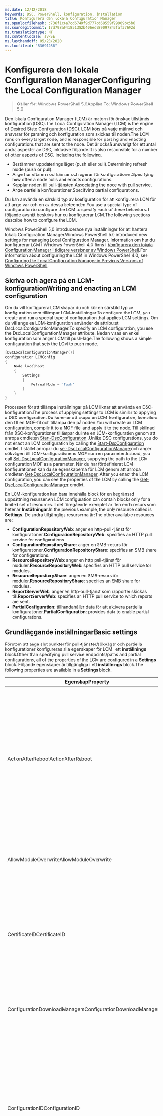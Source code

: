 ```yaml
---
ms.date: 12/12/2018
keywords: DSC, PowerShell, konfiguration, installation
title: Konfigurera den lokala Configuration Manager
ms.openlocfilehash: c736f1c6a7cd6740f9d777dd68559f29909bc5b6
ms.sourcegitcommit: 17d798a041851382b406ed789097843faf37692d
ms.translationtype: MT
ms.contentlocale: sv-SE
ms.lasthandoff: 05/20/2020
ms.locfileid: "83691986"
---
```

# <a name="configuring-the-local-configuration-manager"></a><span data-ttu-id="7654b-103">Konfigurera den lokala Configuration Manager</span><span class="sxs-lookup"><span data-stu-id="7654b-103">Configuring the Local Configuration Manager</span></span>

> <span data-ttu-id="7654b-104">Gäller för: Windows PowerShell 5,0</span><span class="sxs-lookup"><span data-stu-id="7654b-104">Applies To: Windows PowerShell 5.0</span></span>

<span data-ttu-id="7654b-105">Den lokala Configuration Manager (LCM) är motorn för önskad tillstånds konfiguration (DSC).</span><span class="sxs-lookup"><span data-stu-id="7654b-105">The Local Configuration Manager (LCM) is the engine of Desired State Configuration (DSC).</span></span>
<span data-ttu-id="7654b-106">LCM körs på varje målnod och ansvarar för parsning och konfiguration som skickas till noden.</span><span class="sxs-lookup"><span data-stu-id="7654b-106">The LCM runs on every target node, and is responsible for parsing and enacting configurations that are sent to the node.</span></span>
<span data-ttu-id="7654b-107">Det är också ansvarigt för ett antal andra aspekter av DSC, inklusive följande.</span><span class="sxs-lookup"><span data-stu-id="7654b-107">It is also responsible for a number of other aspects of DSC, including the following.</span></span>

- <span data-ttu-id="7654b-108">Bestämmer uppdaterings läget (push eller pull).</span><span class="sxs-lookup"><span data-stu-id="7654b-108">Determining refresh mode (push or pull).</span></span>
- <span data-ttu-id="7654b-109">Ange hur ofta en nod hämtar och agerar för konfigurationer.</span><span class="sxs-lookup"><span data-stu-id="7654b-109">Specifying how often a node pulls and enacts configurations.</span></span>
- <span data-ttu-id="7654b-110">Kopplar noden till pull-tjänsten.</span><span class="sxs-lookup"><span data-stu-id="7654b-110">Associating the node with pull service.</span></span>
- <span data-ttu-id="7654b-111">Ange partiella konfigurationer.</span><span class="sxs-lookup"><span data-stu-id="7654b-111">Specifying partial configurations.</span></span>

<span data-ttu-id="7654b-112">Du kan använda en särskild typ av konfiguration för att konfigurera LCM för att ange var och en av dessa beteenden.</span><span class="sxs-lookup"><span data-stu-id="7654b-112">You use a special type of configuration to configure the LCM to specify each of these behaviors.</span></span>
<span data-ttu-id="7654b-113">I följande avsnitt beskrivs hur du konfigurerar LCM.</span><span class="sxs-lookup"><span data-stu-id="7654b-113">The following sections describe how to configure the LCM.</span></span>

<span data-ttu-id="7654b-114">Windows PowerShell 5,0 introducerade nya inställningar för att hantera lokala Configuration Manager.</span><span class="sxs-lookup"><span data-stu-id="7654b-114">Windows PowerShell 5.0 introduced new settings for managing Local Configuration Manager.</span></span>
<span data-ttu-id="7654b-115">Information om hur du konfigurerar LCM i Windows PowerShell 4,0 finns i [Konfigurera den lokala Configuration Manager i tidigare versioner av Windows PowerShell](metaconfig4.md).</span><span class="sxs-lookup"><span data-stu-id="7654b-115">For information about configuring the LCM in Windows PowerShell 4.0, see [Configuring the Local Configuration Manager in Previous Versions of Windows PowerShell](metaconfig4.md).</span></span>

## <a name="writing-and-enacting-an-lcm-configuration"></a><span data-ttu-id="7654b-116">Skriva och agera på en LCM-konfiguration</span><span class="sxs-lookup"><span data-stu-id="7654b-116">Writing and enacting an LCM configuration</span></span>

<span data-ttu-id="7654b-117">Om du vill konfigurera LCM skapar du och kör en särskild typ av konfiguration som tillämpar LCM-inställningar.</span><span class="sxs-lookup"><span data-stu-id="7654b-117">To configure the LCM, you create and run a special type of configuration that applies LCM settings.</span></span>
<span data-ttu-id="7654b-118">Om du vill ange en LCM-konfiguration använder du attributet DscLocalConfigurationManager.</span><span class="sxs-lookup"><span data-stu-id="7654b-118">To specify an LCM configuration, you use the DscLocalConfigurationManager attribute.</span></span>
<span data-ttu-id="7654b-119">Nedan visas en enkel konfiguration som anger LCM till push-läge.</span><span class="sxs-lookup"><span data-stu-id="7654b-119">The following shows a simple configuration that sets the LCM to push mode.</span></span>

```powershell
[DSCLocalConfigurationManager()]
configuration LCMConfig
{
    Node localhost
    {
        Settings
        {
            RefreshMode = 'Push'
        }
    }
}
```

<span data-ttu-id="7654b-120">Processen för att tillämpa inställningar på LCM liknar att använda en DSC-konfiguration.</span><span class="sxs-lookup"><span data-stu-id="7654b-120">The process of applying settings to LCM is similar to applying a DSC configuration.</span></span>
<span data-ttu-id="7654b-121">Du kommer att skapa en LCM-konfiguration, kompilera den till en MOF-fil och tillämpa den på noden.</span><span class="sxs-lookup"><span data-stu-id="7654b-121">You will create an LCM configuration, compile it to a MOF file, and apply it to the node.</span></span>
<span data-ttu-id="7654b-122">Till skillnad från DSC-konfigurationer tillämpar du inte en LCM-konfiguration genom att anropa cmdleten [Start-DscConfiguration](/powershell/module/psdesiredstateconfiguration/start-dscconfiguration) .</span><span class="sxs-lookup"><span data-stu-id="7654b-122">Unlike DSC configurations, you do not enact an LCM configuration by calling the [Start-DscConfiguration](/powershell/module/psdesiredstateconfiguration/start-dscconfiguration) cmdlet.</span></span>
<span data-ttu-id="7654b-123">I stället anropar du [set-DscLocalConfigurationManager](/powershell/module/PSDesiredStateConfiguration/Set-DscLocalConfigurationManager)och anger sökvägen till LCM-konfigurationens MOF som en parameter.</span><span class="sxs-lookup"><span data-stu-id="7654b-123">Instead, you call [Set-DscLocalConfigurationManager](/powershell/module/PSDesiredStateConfiguration/Set-DscLocalConfigurationManager), supplying the path to the LCM configuration MOF as a parameter.</span></span>
<span data-ttu-id="7654b-124">När du har fördefinierat LCM-konfigurationen kan du se egenskaperna för LCM genom att anropa cmdleten [Get-DscLocalConfigurationManager](/powershell/module/PSDesiredStateConfiguration/Get-DscLocalConfigurationManager) .</span><span class="sxs-lookup"><span data-stu-id="7654b-124">After you enact the LCM configuration, you can see the properties of the LCM by calling the [Get-DscLocalConfigurationManager](/powershell/module/PSDesiredStateConfiguration/Get-DscLocalConfigurationManager) cmdlet.</span></span>

<span data-ttu-id="7654b-125">En LCM-konfiguration kan bara innehålla block för en begränsad uppsättning resurser.</span><span class="sxs-lookup"><span data-stu-id="7654b-125">An LCM configuration can contain blocks only for a limited set of resources.</span></span>
<span data-ttu-id="7654b-126">I det föregående exemplet är den enda resurs som heter är **Inställningar**.</span><span class="sxs-lookup"><span data-stu-id="7654b-126">In the previous example, the only resource called is **Settings**.</span></span>
<span data-ttu-id="7654b-127">De andra tillgängliga resurserna är:</span><span class="sxs-lookup"><span data-stu-id="7654b-127">The other available resources are:</span></span>

* <span data-ttu-id="7654b-128">**ConfigurationRepositoryWeb**: anger en http-pull-tjänst för konfigurationer.</span><span class="sxs-lookup"><span data-stu-id="7654b-128">**ConfigurationRepositoryWeb**: specifies an HTTP pull service for configurations.</span></span>
* <span data-ttu-id="7654b-129">**ConfigurationRepositoryShare**: anger en SMB-resurs för konfigurationer.</span><span class="sxs-lookup"><span data-stu-id="7654b-129">**ConfigurationRepositoryShare**: specifies an SMB share for configurations.</span></span>
* <span data-ttu-id="7654b-130">**ResourceRepositoryWeb**: anger en http pull-tjänst för moduler.</span><span class="sxs-lookup"><span data-stu-id="7654b-130">**ResourceRepositoryWeb**: specifies an HTTP pull service for modules.</span></span>
* <span data-ttu-id="7654b-131">**ResourceRepositoryShare**: anger en SMB-resurs för moduler.</span><span class="sxs-lookup"><span data-stu-id="7654b-131">**ResourceRepositoryShare**: specifies an SMB share for modules.</span></span>
* <span data-ttu-id="7654b-132">**ReportServerWeb**: anger en http-pull-tjänst som rapporter skickas till.</span><span class="sxs-lookup"><span data-stu-id="7654b-132">**ReportServerWeb**: specifies an HTTP pull service to which reports are sent.</span></span>
* <span data-ttu-id="7654b-133">**PartialConfiguration**: tillhandahåller data för att aktivera partiella konfigurationer.</span><span class="sxs-lookup"><span data-stu-id="7654b-133">**PartialConfiguration**: provides data to enable partial configurations.</span></span>

## <a name="basic-settings"></a><span data-ttu-id="7654b-134">Grundläggande inställningar</span><span class="sxs-lookup"><span data-stu-id="7654b-134">Basic settings</span></span>

<span data-ttu-id="7654b-135">Förutom att ange slut punkter för pull-tjänster/sökvägar och partiella konfigurationer konfigureras alla egenskaper för LCM i ett **inställnings** block.</span><span class="sxs-lookup"><span data-stu-id="7654b-135">Other than specifying pull service endpoints/paths and partial configurations, all of the properties of the LCM are configured in a **Settings** block.</span></span>
<span data-ttu-id="7654b-136">Följande egenskaper är tillgängliga i ett **inställnings** block.</span><span class="sxs-lookup"><span data-stu-id="7654b-136">The following properties are available in a **Settings** block.</span></span>

|  <span data-ttu-id="7654b-137">Egenskap</span><span class="sxs-lookup"><span data-stu-id="7654b-137">Property</span></span>  |  <span data-ttu-id="7654b-138">Typ</span><span class="sxs-lookup"><span data-stu-id="7654b-138">Type</span></span>  |  <span data-ttu-id="7654b-139">Beskrivning</span><span class="sxs-lookup"><span data-stu-id="7654b-139">Description</span></span>   |
|----------- |------- |--------------- |
| <span data-ttu-id="7654b-140">ActionAfterReboot</span><span class="sxs-lookup"><span data-stu-id="7654b-140">ActionAfterReboot</span></span>| <span data-ttu-id="7654b-141">sträng</span><span class="sxs-lookup"><span data-stu-id="7654b-141">string</span></span>| <span data-ttu-id="7654b-142">Anger vad som händer efter en omstart under tillämpning av en konfiguration.</span><span class="sxs-lookup"><span data-stu-id="7654b-142">Specifies what happens after a reboot during the application of a configuration.</span></span> <span data-ttu-id="7654b-143">De möjliga värdena är __"ContinueConfiguration"__ och __"StopConfiguration"__.</span><span class="sxs-lookup"><span data-stu-id="7654b-143">The possible values are __"ContinueConfiguration"__ and __"StopConfiguration"__.</span></span> <ul><li> <span data-ttu-id="7654b-144">__ContinueConfiguration__: Fortsätt att använda den aktuella konfigurationen efter omstart av datorn.</span><span class="sxs-lookup"><span data-stu-id="7654b-144">__ContinueConfiguration__: Continue applying the current configuration after machine reboot.</span></span> <span data-ttu-id="7654b-145">Detta är standardvärdet</span><span class="sxs-lookup"><span data-stu-id="7654b-145">This is the default value</span></span></li><li><span data-ttu-id="7654b-146">__StopConfiguration__: stoppa den aktuella konfigurationen efter omstart av datorn.</span><span class="sxs-lookup"><span data-stu-id="7654b-146">__StopConfiguration__: Stop the current configuration after machine reboot.</span></span></li></ul>|
| <span data-ttu-id="7654b-147">AllowModuleOverwrite</span><span class="sxs-lookup"><span data-stu-id="7654b-147">AllowModuleOverwrite</span></span>| <span data-ttu-id="7654b-148">boolesk</span><span class="sxs-lookup"><span data-stu-id="7654b-148">bool</span></span>| <span data-ttu-id="7654b-149">__$True__ om nya konfigurationer som hämtats från pull-tjänsten tillåts skriva över de gamla på målnoden.</span><span class="sxs-lookup"><span data-stu-id="7654b-149">__$TRUE__ if new configurations downloaded from the pull service are allowed to overwrite the old ones on the target node.</span></span> <span data-ttu-id="7654b-150">Annars $FALSE.</span><span class="sxs-lookup"><span data-stu-id="7654b-150">Otherwise, $FALSE.</span></span>|
| <span data-ttu-id="7654b-151">CertificateID</span><span class="sxs-lookup"><span data-stu-id="7654b-151">CertificateID</span></span>| <span data-ttu-id="7654b-152">sträng</span><span class="sxs-lookup"><span data-stu-id="7654b-152">string</span></span>| <span data-ttu-id="7654b-153">Tumavtryck för ett certifikat som används för att skydda autentiseringsuppgifter som skickas i en konfiguration.</span><span class="sxs-lookup"><span data-stu-id="7654b-153">The thumbprint of a certificate used to secure credentials passed in a configuration.</span></span> <span data-ttu-id="7654b-154">Mer information finns i [vill du skydda autentiseringsuppgifter i Windows PowerShell Desired State Configuration?](https://devblogs.microsoft.com/powershell/want-to-secure-credentials-in-windows-powershell-desired-state-configuration/).</span><span class="sxs-lookup"><span data-stu-id="7654b-154">For more information see [Want to secure credentials in Windows PowerShell Desired State Configuration?](https://devblogs.microsoft.com/powershell/want-to-secure-credentials-in-windows-powershell-desired-state-configuration/).</span></span> <br> <span data-ttu-id="7654b-155">__Obs!__ detta hanteras automatiskt om du använder Azure Automation DSC-pull.</span><span class="sxs-lookup"><span data-stu-id="7654b-155">__Note:__ this is managed automatically if using Azure Automation DSC pull service.</span></span>|
| <span data-ttu-id="7654b-156">ConfigurationDownloadManagers</span><span class="sxs-lookup"><span data-stu-id="7654b-156">ConfigurationDownloadManagers</span></span>| <span data-ttu-id="7654b-157">CimInstance []</span><span class="sxs-lookup"><span data-stu-id="7654b-157">CimInstance[]</span></span>| <span data-ttu-id="7654b-158">Föråldrade.</span><span class="sxs-lookup"><span data-stu-id="7654b-158">Obsolete.</span></span> <span data-ttu-id="7654b-159">Använd __ConfigurationRepositoryWeb__ -och __ConfigurationRepositoryShare__ -block för att definiera slut punkter för konfigurations-pull-tjänster.</span><span class="sxs-lookup"><span data-stu-id="7654b-159">Use __ConfigurationRepositoryWeb__ and __ConfigurationRepositoryShare__ blocks to define configuration pull service endpoints.</span></span>|
| <span data-ttu-id="7654b-160">ConfigurationID</span><span class="sxs-lookup"><span data-stu-id="7654b-160">ConfigurationID</span></span>| <span data-ttu-id="7654b-161">sträng</span><span class="sxs-lookup"><span data-stu-id="7654b-161">string</span></span>| <span data-ttu-id="7654b-162">För bakåtkompatibilitet med äldre hämtnings tjänst versioner.</span><span class="sxs-lookup"><span data-stu-id="7654b-162">For backwards compatibility with older pull service versions.</span></span> <span data-ttu-id="7654b-163">Ett GUID som identifierar konfigurations filen som ska hämtas från en pull-tjänst.</span><span class="sxs-lookup"><span data-stu-id="7654b-163">A GUID that identifies the configuration file to get from a pull service.</span></span> <span data-ttu-id="7654b-164">Noden hämtar konfigurationer i pull-tjänsten om namnet på konfigurations-MOF: en heter ConfigurationID. mof.</span><span class="sxs-lookup"><span data-stu-id="7654b-164">The node will pull configurations on the pull service if the name of the configuration MOF is named ConfigurationID.mof.</span></span><br> <span data-ttu-id="7654b-165">__Obs:__ Om du ställer in den här egenskapen fungerar inte att registrera noden med en pull-tjänst genom att använda __RegistrationKey__ .</span><span class="sxs-lookup"><span data-stu-id="7654b-165">__Note:__ If you set this property, registering the node with a pull service by using __RegistrationKey__ does not work.</span></span> <span data-ttu-id="7654b-166">Mer information finns i [Konfigurera en pull-klient med konfigurations namn](../pull-server/pullClientConfigNames.md).</span><span class="sxs-lookup"><span data-stu-id="7654b-166">For more information, see [Setting up a pull client with configuration names](../pull-server/pullClientConfigNames.md).</span></span>|
| <span data-ttu-id="7654b-167">ConfigurationMode</span><span class="sxs-lookup"><span data-stu-id="7654b-167">ConfigurationMode</span></span>| <span data-ttu-id="7654b-168">sträng</span><span class="sxs-lookup"><span data-stu-id="7654b-168">string</span></span> | <span data-ttu-id="7654b-169">Anger hur LCM faktiskt tillämpar konfigurationen på målnoden.</span><span class="sxs-lookup"><span data-stu-id="7654b-169">Specifies how the LCM actually applies the configuration to the target nodes.</span></span> <span data-ttu-id="7654b-170">Möjliga värden är __"ApplyOnly"__,__"ApplyAndMonitor"__ och __"ApplyAndAutoCorrect"__.</span><span class="sxs-lookup"><span data-stu-id="7654b-170">Possible values are __"ApplyOnly"__,__"ApplyAndMonitor"__, and __"ApplyAndAutoCorrect"__.</span></span> <ul><li><span data-ttu-id="7654b-171">__ApplyOnly__: DSC tillämpar konfigurationen och gör ingenting ytterligare om inte en ny konfiguration skickas till målnoden eller när en ny konfiguration hämtas från en tjänst.</span><span class="sxs-lookup"><span data-stu-id="7654b-171">__ApplyOnly__: DSC applies the configuration and does nothing further unless a new configuration is pushed to the target node or when a new configuration is pulled from a service.</span></span> <span data-ttu-id="7654b-172">Efter första tillämpning av en ny konfiguration söker DSC inte efter avvikelse från ett tidigare konfigurerat tillstånd.</span><span class="sxs-lookup"><span data-stu-id="7654b-172">After initial application of a new configuration, DSC does not check for drift from a previously configured state.</span></span> <span data-ttu-id="7654b-173">Observera att DSC försöker tillämpa konfigurationen tills den har slutförts innan __ApplyOnly__ börjar gälla.</span><span class="sxs-lookup"><span data-stu-id="7654b-173">Note that DSC will attempt to apply the configuration until it is successful before __ApplyOnly__ takes effect.</span></span> </li><li> <span data-ttu-id="7654b-174">__ApplyAndMonitor__: Detta är standardvärdet.</span><span class="sxs-lookup"><span data-stu-id="7654b-174">__ApplyAndMonitor__: This is the default value.</span></span> <span data-ttu-id="7654b-175">LCM använder alla nya konfigurationer.</span><span class="sxs-lookup"><span data-stu-id="7654b-175">The LCM applies any new configurations.</span></span> <span data-ttu-id="7654b-176">Efter den första körningen av en ny konfiguration, om mål-noden går från det önskade läget, rapporterar DSC den avvikelsen i loggarna.</span><span class="sxs-lookup"><span data-stu-id="7654b-176">After initial application of a new configuration, if the target node drifts from the desired state, DSC reports the discrepancy in logs.</span></span> <span data-ttu-id="7654b-177">Observera att DSC försöker tillämpa konfigurationen tills den har slutförts innan __ApplyAndMonitor__ börjar gälla.</span><span class="sxs-lookup"><span data-stu-id="7654b-177">Note that DSC will attempt to apply the configuration until it is successful before __ApplyAndMonitor__ takes effect.</span></span></li><li><span data-ttu-id="7654b-178">__ApplyAndAutoCorrect__: DSC använder alla nya konfigurationer.</span><span class="sxs-lookup"><span data-stu-id="7654b-178">__ApplyAndAutoCorrect__: DSC applies any new configurations.</span></span> <span data-ttu-id="7654b-179">Efter den första tillämpningen av en ny konfiguration, om mål noden går från det önskade läget, rapporterar DSC den avvikelsen i loggarna och tillämpar sedan den aktuella konfigurationen igen.</span><span class="sxs-lookup"><span data-stu-id="7654b-179">After initial application of a new configuration, if the target node drifts from the desired state, DSC reports the discrepancy in logs, and then re-applies the current configuration.</span></span></li></ul>|
| <span data-ttu-id="7654b-180">ConfigurationModeFrequencyMins</span><span class="sxs-lookup"><span data-stu-id="7654b-180">ConfigurationModeFrequencyMins</span></span>| <span data-ttu-id="7654b-181">UInt32</span><span class="sxs-lookup"><span data-stu-id="7654b-181">UInt32</span></span>| <span data-ttu-id="7654b-182">Hur ofta, i minuter, är den aktuella konfigurationen markerad och tillämpas.</span><span class="sxs-lookup"><span data-stu-id="7654b-182">How often, in minutes, the current configuration is checked and applied.</span></span> <span data-ttu-id="7654b-183">Den här egenskapen ignoreras om egenskapen ConfigurationMode är inställd på ApplyOnly.</span><span class="sxs-lookup"><span data-stu-id="7654b-183">This property is ignored if the ConfigurationMode property is set to ApplyOnly.</span></span> <span data-ttu-id="7654b-184">Standardvärdet är 15.</span><span class="sxs-lookup"><span data-stu-id="7654b-184">The default value is 15.</span></span>|
| <span data-ttu-id="7654b-185">DebugMode</span><span class="sxs-lookup"><span data-stu-id="7654b-185">DebugMode</span></span>| <span data-ttu-id="7654b-186">sträng</span><span class="sxs-lookup"><span data-stu-id="7654b-186">string</span></span>| <span data-ttu-id="7654b-187">Möjliga värden är __none__, __ForceModuleImport__och __all__.</span><span class="sxs-lookup"><span data-stu-id="7654b-187">Possible values are __None__, __ForceModuleImport__, and __All__.</span></span> <ul><li><span data-ttu-id="7654b-188">Ange till __ingen__ om du vill använda cachelagrade resurser.</span><span class="sxs-lookup"><span data-stu-id="7654b-188">Set to __None__ to use cached resources.</span></span> <span data-ttu-id="7654b-189">Detta är standardinställningen och ska användas i produktions scenarier.</span><span class="sxs-lookup"><span data-stu-id="7654b-189">This is the default and should be used in production scenarios.</span></span></li><li><span data-ttu-id="7654b-190">Inställningen till __ForceModuleImport__, gör att LCM kan läsa in alla DSC-resursprogram på nytt, även om de tidigare har lästs in och cachelagrats.</span><span class="sxs-lookup"><span data-stu-id="7654b-190">Setting to __ForceModuleImport__, causes the LCM to reload any DSC resource modules, even if they have been previously loaded and cached.</span></span> <span data-ttu-id="7654b-191">Detta påverkar prestandan för DSC-åtgärder eftersom varje modul läses in på nytt vid användning.</span><span class="sxs-lookup"><span data-stu-id="7654b-191">This impacts the performance of DSC operations as each module is reloaded on use.</span></span> <span data-ttu-id="7654b-192">Normalt använder du det här värdet vid fel sökning av en resurs</span><span class="sxs-lookup"><span data-stu-id="7654b-192">Typically you would use this value while debugging a resource</span></span></li><li><span data-ttu-id="7654b-193">I den här versionen är __alla__ samma som __ForceModuleImport__</span><span class="sxs-lookup"><span data-stu-id="7654b-193">In this release, __All__ is same as __ForceModuleImport__</span></span></li></ul> |
| <span data-ttu-id="7654b-194">RebootNodeIfNeeded</span><span class="sxs-lookup"><span data-stu-id="7654b-194">RebootNodeIfNeeded</span></span>| <span data-ttu-id="7654b-195">boolesk</span><span class="sxs-lookup"><span data-stu-id="7654b-195">bool</span></span>| <span data-ttu-id="7654b-196">Ange det här för `$true` att tillåta resurser att starta om noden med hjälp av `$global:DSCMachineStatus` flaggan.</span><span class="sxs-lookup"><span data-stu-id="7654b-196">Set this to `$true` to allow resources to reboot the Node using the `$global:DSCMachineStatus` flag.</span></span> <span data-ttu-id="7654b-197">Annars måste du starta om noden manuellt för alla konfigurationer som kräver det.</span><span class="sxs-lookup"><span data-stu-id="7654b-197">Otherwise, you will have to manually reboot the node for any configuration that requires it.</span></span> <span data-ttu-id="7654b-198">Standardvärdet är `$false`.</span><span class="sxs-lookup"><span data-stu-id="7654b-198">The default value is `$false`.</span></span> <span data-ttu-id="7654b-199">Om du vill använda den här inställningen när ett villkor för omstart utförs av något annat än DSC (till exempel Windows Installer) kombinerar du den här inställningen med __PendingReboot__ -resursen i [ComputerManagementDsc](https://github.com/PowerShell/ComputerManagementDsc) -modulen.</span><span class="sxs-lookup"><span data-stu-id="7654b-199">To use this setting when a reboot condition is enacted by something other than DSC (such as Windows Installer), combine this setting with the __PendingReboot__ resource in the [ComputerManagementDsc](https://github.com/PowerShell/ComputerManagementDsc) module.</span></span>|
| <span data-ttu-id="7654b-200">RefreshMode</span><span class="sxs-lookup"><span data-stu-id="7654b-200">RefreshMode</span></span>| <span data-ttu-id="7654b-201">sträng</span><span class="sxs-lookup"><span data-stu-id="7654b-201">string</span></span>| <span data-ttu-id="7654b-202">Anger hur LCM hämtar konfigurationer.</span><span class="sxs-lookup"><span data-stu-id="7654b-202">Specifies how the LCM gets configurations.</span></span> <span data-ttu-id="7654b-203">De möjliga värdena är __"Disabled"__, __"push"__ och __"pull"__.</span><span class="sxs-lookup"><span data-stu-id="7654b-203">The possible values are __"Disabled"__, __"Push"__, and __"Pull"__.</span></span> <ul><li><span data-ttu-id="7654b-204">__Inaktive__rad: DSC-konfigurationer har inaktiverats för den här noden.</span><span class="sxs-lookup"><span data-stu-id="7654b-204">__Disabled__: DSC configurations are disabled for this node.</span></span></li><li> <span data-ttu-id="7654b-205">__Push__: konfigurationer initieras genom att anropa cmdleten [Start-DscConfiguration](/powershell/module/psdesiredstateconfiguration/start-dscconfiguration) .</span><span class="sxs-lookup"><span data-stu-id="7654b-205">__Push__: Configurations are initiated by calling the [Start-DscConfiguration](/powershell/module/psdesiredstateconfiguration/start-dscconfiguration) cmdlet.</span></span> <span data-ttu-id="7654b-206">Konfigurationen tillämpas omedelbart på noden.</span><span class="sxs-lookup"><span data-stu-id="7654b-206">The configuration is applied immediately to the node.</span></span> <span data-ttu-id="7654b-207">Detta är standardvärdet.</span><span class="sxs-lookup"><span data-stu-id="7654b-207">This is the default value.</span></span></li><li><span data-ttu-id="7654b-208">__Hämta:__ Noden är konfigurerad för att regelbundet söka efter konfigurationer från en pull-tjänst eller SMB-sökväg.</span><span class="sxs-lookup"><span data-stu-id="7654b-208">__Pull:__ The node is configured to regularly check for configurations from a pull service or SMB path.</span></span> <span data-ttu-id="7654b-209">Om den här egenskapen är inställd på __Hämta__måste du ange en http-sökväg (tjänst) eller en SMB-sökväg (resurs) i ett __ConfigurationRepositoryWeb__ -eller __ConfigurationRepositoryShare__ -block.</span><span class="sxs-lookup"><span data-stu-id="7654b-209">If this property is set to __Pull__, you must specify an HTTP (service) or SMB (share) path in a __ConfigurationRepositoryWeb__ or __ConfigurationRepositoryShare__ block.</span></span></li></ul>|
| <span data-ttu-id="7654b-210">RefreshFrequencyMins</span><span class="sxs-lookup"><span data-stu-id="7654b-210">RefreshFrequencyMins</span></span>| <span data-ttu-id="7654b-211">Uint32</span><span class="sxs-lookup"><span data-stu-id="7654b-211">Uint32</span></span>| <span data-ttu-id="7654b-212">Det tidsintervall, i minuter, då LCM kontrollerar en pull-tjänst för att hämta uppdaterade konfigurationer.</span><span class="sxs-lookup"><span data-stu-id="7654b-212">The time interval, in minutes, at which the LCM checks a pull service to get updated configurations.</span></span> <span data-ttu-id="7654b-213">Värdet ignoreras om LCM inte har kon figurer ATS i pull-läge.</span><span class="sxs-lookup"><span data-stu-id="7654b-213">This value is ignored if the LCM is not configured in pull mode.</span></span> <span data-ttu-id="7654b-214">Standardvärdet är 30.</span><span class="sxs-lookup"><span data-stu-id="7654b-214">The default value is 30.</span></span>|
| <span data-ttu-id="7654b-215">ReportManagers</span><span class="sxs-lookup"><span data-stu-id="7654b-215">ReportManagers</span></span>| <span data-ttu-id="7654b-216">CimInstance []</span><span class="sxs-lookup"><span data-stu-id="7654b-216">CimInstance[]</span></span>| <span data-ttu-id="7654b-217">Föråldrade.</span><span class="sxs-lookup"><span data-stu-id="7654b-217">Obsolete.</span></span> <span data-ttu-id="7654b-218">Använd __ReportServerWeb__ -block för att definiera en slut punkt för att skicka rapporterings data till en pull-tjänst.</span><span class="sxs-lookup"><span data-stu-id="7654b-218">Use __ReportServerWeb__ blocks to define an endpoint to send reporting data to a pull service.</span></span>|
| <span data-ttu-id="7654b-219">ResourceModuleManagers</span><span class="sxs-lookup"><span data-stu-id="7654b-219">ResourceModuleManagers</span></span>| <span data-ttu-id="7654b-220">CimInstance []</span><span class="sxs-lookup"><span data-stu-id="7654b-220">CimInstance[]</span></span>| <span data-ttu-id="7654b-221">Föråldrade.</span><span class="sxs-lookup"><span data-stu-id="7654b-221">Obsolete.</span></span> <span data-ttu-id="7654b-222">Använd __ResourceRepositoryWeb__ -och __ResourceRepositoryShare__ -block för att definiera http-slutpunkter för pull-tjänster respektive SMB-sökvägar.</span><span class="sxs-lookup"><span data-stu-id="7654b-222">Use __ResourceRepositoryWeb__ and __ResourceRepositoryShare__ blocks to define pull service HTTP endpoints or SMB paths, respectively.</span></span>|
| <span data-ttu-id="7654b-223">PartialConfigurations</span><span class="sxs-lookup"><span data-stu-id="7654b-223">PartialConfigurations</span></span>| <span data-ttu-id="7654b-224">CimInstance</span><span class="sxs-lookup"><span data-stu-id="7654b-224">CimInstance</span></span>| <span data-ttu-id="7654b-225">Inte implementerat.</span><span class="sxs-lookup"><span data-stu-id="7654b-225">Not implemented.</span></span> <span data-ttu-id="7654b-226">Använd inte.</span><span class="sxs-lookup"><span data-stu-id="7654b-226">Do not use.</span></span>|
| <span data-ttu-id="7654b-227">StatusRetentionTimeInDays</span><span class="sxs-lookup"><span data-stu-id="7654b-227">StatusRetentionTimeInDays</span></span> | <span data-ttu-id="7654b-228">UInt32</span><span class="sxs-lookup"><span data-stu-id="7654b-228">UInt32</span></span>| <span data-ttu-id="7654b-229">Antalet dagar som LCM behåller statusen för den aktuella konfigurationen.</span><span class="sxs-lookup"><span data-stu-id="7654b-229">The number of days the LCM keeps the status of the current configuration.</span></span>|

> [!NOTE]
> <span data-ttu-id="7654b-230">LCM startar **ConfigurationModeFrequencyMins** -cykeln baserat på:</span><span class="sxs-lookup"><span data-stu-id="7654b-230">The LCM starts the **ConfigurationModeFrequencyMins** cycle based on:</span></span>
>
> - <span data-ttu-id="7654b-231">En ny Metaconfig tillämpas med hjälp av`Set-DscLocalConfigurationManager`</span><span class="sxs-lookup"><span data-stu-id="7654b-231">A new metaconfig is applied using `Set-DscLocalConfigurationManager`</span></span>
> - <span data-ttu-id="7654b-232">Omstart av datorn</span><span class="sxs-lookup"><span data-stu-id="7654b-232">A machine restart</span></span>
>
> <span data-ttu-id="7654b-233">För alla villkor där timer-processen upplever en krasch, kommer den att identifieras inom 30 sekunder och cykeln startas om.</span><span class="sxs-lookup"><span data-stu-id="7654b-233">For any condition where the timer process experiences a crash, that will be detected within 30 seconds and the cycle will be restarted.</span></span>
> <span data-ttu-id="7654b-234">En samtidig åtgärd kan fördröja cykeln från att startas, om den här åtgärdens varaktighet överskrider den konfigurerade cykel frekvensen, kommer nästa timer inte att starta.</span><span class="sxs-lookup"><span data-stu-id="7654b-234">A concurrent operation could delay the cycle from being started, if the duration of this operation exceeds the configured cycle frequency, the next timer will not start.</span></span>
>
> <span data-ttu-id="7654b-235">Metaconfig konfigureras till exempel med en frekvens på 15 minuter och hämtning sker vid T1.</span><span class="sxs-lookup"><span data-stu-id="7654b-235">Example, the metaconfig is configured at a 15 minute pull frequency and a pull occurs at T1.</span></span>  <span data-ttu-id="7654b-236">Noden slutförs inte i 16 minuter.</span><span class="sxs-lookup"><span data-stu-id="7654b-236">The Node does not finish work for 16 minutes.</span></span>  <span data-ttu-id="7654b-237">Den första 15 minuters cykeln ignoreras och nästa hämtning sker vid T1 + 15 + 15.</span><span class="sxs-lookup"><span data-stu-id="7654b-237">The first 15 minute cycle is ignored, and next pull will happen at T1+15+15.</span></span>

## <a name="pull-service"></a><span data-ttu-id="7654b-238">Pull-tjänst</span><span class="sxs-lookup"><span data-stu-id="7654b-238">Pull service</span></span>

<span data-ttu-id="7654b-239">LCM-konfigurationen stöder definition av följande typer av pull service-slutpunkter:</span><span class="sxs-lookup"><span data-stu-id="7654b-239">LCM configuration supports defining the following types of pull service endpoints:</span></span>

- <span data-ttu-id="7654b-240">**Konfigurations Server**: en lagrings plats för DSC-konfigurationer.</span><span class="sxs-lookup"><span data-stu-id="7654b-240">**Configuration server**: A repository for DSC configurations.</span></span> <span data-ttu-id="7654b-241">Definiera konfigurations servrar med hjälp av **ConfigurationRepositoryWeb** (för webbaserade servrar) och **ConfigurationRepositoryShare** -block (för SMB-baserade servrar).</span><span class="sxs-lookup"><span data-stu-id="7654b-241">Define configuration servers by using **ConfigurationRepositoryWeb** (for web-based servers) and **ConfigurationRepositoryShare** (for SMB-based servers) blocks.</span></span>
- <span data-ttu-id="7654b-242">**Resurs Server**: en lagrings plats för DSC-resurser, paketerade som PowerShell-moduler.</span><span class="sxs-lookup"><span data-stu-id="7654b-242">**Resource server**: A repository for DSC resources, packaged as PowerShell modules.</span></span> <span data-ttu-id="7654b-243">Definiera resurs servrar genom att använda **ResourceRepositoryWeb** (för webbaserade servrar) och **ResourceRepositoryShare** -block (för SMB-baserade servrar).</span><span class="sxs-lookup"><span data-stu-id="7654b-243">Define resource servers by using **ResourceRepositoryWeb** (for web-based servers) and **ResourceRepositoryShare** (for SMB-based servers) blocks.</span></span>
- <span data-ttu-id="7654b-244">**Report Server**: en tjänst som DSC skickar rapport data till.</span><span class="sxs-lookup"><span data-stu-id="7654b-244">**Report server**: A service that DSC sends report data to.</span></span> <span data-ttu-id="7654b-245">Definiera rapport servrar genom att använda **ReportServerWeb** -block.</span><span class="sxs-lookup"><span data-stu-id="7654b-245">Define report servers by using **ReportServerWeb** blocks.</span></span> <span data-ttu-id="7654b-246">En rapport Server måste vara en webb tjänst.</span><span class="sxs-lookup"><span data-stu-id="7654b-246">A report server must be a web service.</span></span>

<span data-ttu-id="7654b-247">Mer information om pull-tjänsten finns i [pull-tjänsten för önskad tillstånds konfiguration](../pull-server/pullServer.md).</span><span class="sxs-lookup"><span data-stu-id="7654b-247">For more details on pull service see, [Desired State Configuration Pull Service](../pull-server/pullServer.md).</span></span>

## <a name="configuration-server-blocks"></a><span data-ttu-id="7654b-248">Konfigurations Server block</span><span class="sxs-lookup"><span data-stu-id="7654b-248">Configuration server blocks</span></span>

<span data-ttu-id="7654b-249">Om du vill definiera en webbaserad konfigurations Server skapar du ett **ConfigurationRepositoryWeb** -block.</span><span class="sxs-lookup"><span data-stu-id="7654b-249">To define a web-based configuration server, you create a **ConfigurationRepositoryWeb** block.</span></span>
<span data-ttu-id="7654b-250">En **ConfigurationRepositoryWeb** definierar följande egenskaper.</span><span class="sxs-lookup"><span data-stu-id="7654b-250">A **ConfigurationRepositoryWeb** defines the following properties.</span></span>

|<span data-ttu-id="7654b-251">Egenskap</span><span class="sxs-lookup"><span data-stu-id="7654b-251">Property</span></span>|<span data-ttu-id="7654b-252">Typ</span><span class="sxs-lookup"><span data-stu-id="7654b-252">Type</span></span>|<span data-ttu-id="7654b-253">Beskrivning</span><span class="sxs-lookup"><span data-stu-id="7654b-253">Description</span></span>|
|---|---|---|
|<span data-ttu-id="7654b-254">AllowUnsecureConnection</span><span class="sxs-lookup"><span data-stu-id="7654b-254">AllowUnsecureConnection</span></span>|<span data-ttu-id="7654b-255">boolesk</span><span class="sxs-lookup"><span data-stu-id="7654b-255">bool</span></span>|<span data-ttu-id="7654b-256">Ange till **$True** om du vill tillåta anslutningar från noden till servern utan autentisering.</span><span class="sxs-lookup"><span data-stu-id="7654b-256">Set to **$TRUE** to allow connections from the node to the server without authentication.</span></span> <span data-ttu-id="7654b-257">Ange till **$false** för att kräva autentisering.</span><span class="sxs-lookup"><span data-stu-id="7654b-257">Set to **$FALSE** to require authentication.</span></span>|
|<span data-ttu-id="7654b-258">CertificateID</span><span class="sxs-lookup"><span data-stu-id="7654b-258">CertificateID</span></span>|<span data-ttu-id="7654b-259">sträng</span><span class="sxs-lookup"><span data-stu-id="7654b-259">string</span></span>|<span data-ttu-id="7654b-260">Tumavtryck för ett certifikat som används för att autentisera till servern.</span><span class="sxs-lookup"><span data-stu-id="7654b-260">The thumbprint of a certificate used to authenticate to the server.</span></span>|
|<span data-ttu-id="7654b-261">ConfigurationNames</span><span class="sxs-lookup"><span data-stu-id="7654b-261">ConfigurationNames</span></span>|<span data-ttu-id="7654b-262">Sträng []</span><span class="sxs-lookup"><span data-stu-id="7654b-262">String[]</span></span>|<span data-ttu-id="7654b-263">En matris med namn på konfigurationer som ska hämtas av målnoden.</span><span class="sxs-lookup"><span data-stu-id="7654b-263">An array of names of configurations to be pulled by the target node.</span></span> <span data-ttu-id="7654b-264">Dessa används endast om noden har registrerats med pull-tjänsten med hjälp av en **RegistrationKey**.</span><span class="sxs-lookup"><span data-stu-id="7654b-264">These are used only if the node is registered with the pull service by using a **RegistrationKey**.</span></span> <span data-ttu-id="7654b-265">Mer information finns i [Konfigurera en pull-klient med konfigurations namn](../pull-server/pullClientConfigNames.md).</span><span class="sxs-lookup"><span data-stu-id="7654b-265">For more information, see [Setting up a pull client with configuration names](../pull-server/pullClientConfigNames.md).</span></span>|
|<span data-ttu-id="7654b-266">RegistrationKey</span><span class="sxs-lookup"><span data-stu-id="7654b-266">RegistrationKey</span></span>|<span data-ttu-id="7654b-267">sträng</span><span class="sxs-lookup"><span data-stu-id="7654b-267">string</span></span>|<span data-ttu-id="7654b-268">Ett GUID som registrerar noden med pull-tjänsten.</span><span class="sxs-lookup"><span data-stu-id="7654b-268">A GUID that registers the node with the pull service.</span></span> <span data-ttu-id="7654b-269">Mer information finns i [Konfigurera en pull-klient med konfigurations namn](../pull-server/pullClientConfigNames.md).</span><span class="sxs-lookup"><span data-stu-id="7654b-269">For more information, see [Setting up a pull client with configuration names](../pull-server/pullClientConfigNames.md).</span></span>|
|<span data-ttu-id="7654b-270">ServerURL</span><span class="sxs-lookup"><span data-stu-id="7654b-270">ServerURL</span></span>|<span data-ttu-id="7654b-271">sträng</span><span class="sxs-lookup"><span data-stu-id="7654b-271">string</span></span>|<span data-ttu-id="7654b-272">URL: en för konfigurations tjänsten.</span><span class="sxs-lookup"><span data-stu-id="7654b-272">The URL of the configuration service.</span></span>|
|<span data-ttu-id="7654b-273">ProxyURL\*</span><span class="sxs-lookup"><span data-stu-id="7654b-273">ProxyURL\*</span></span>|<span data-ttu-id="7654b-274">sträng</span><span class="sxs-lookup"><span data-stu-id="7654b-274">string</span></span>|<span data-ttu-id="7654b-275">URL-adressen till den http-proxy som ska användas vid kommunikation med konfigurations tjänsten.</span><span class="sxs-lookup"><span data-stu-id="7654b-275">The URL of the http proxy to use when communicating with the configuration service.</span></span>|
|<span data-ttu-id="7654b-276">ProxyCredential\*</span><span class="sxs-lookup"><span data-stu-id="7654b-276">ProxyCredential\*</span></span>|<span data-ttu-id="7654b-277">PSCredential</span><span class="sxs-lookup"><span data-stu-id="7654b-277">pscredential</span></span>|<span data-ttu-id="7654b-278">Autentiseringsuppgifter som ska användas för HTTP-proxyn.</span><span class="sxs-lookup"><span data-stu-id="7654b-278">Credential to use for the http proxy.</span></span>|

> [!NOTE]
>
> * <span data-ttu-id="7654b-279">Stöds i Windows-versioner 1809 och senare.</span><span class="sxs-lookup"><span data-stu-id="7654b-279">Supported in Windows versions 1809 and later.</span></span>

<span data-ttu-id="7654b-280">Ett exempel skript för att förenkla konfigureringen av ConfigurationRepositoryWeb-värdet för lokala noder finns i [skapa DSC-metaconfigurations](https://docs.microsoft.com/azure/automation/automation-dsc-onboarding#generating-dsc-metaconfigurations)</span><span class="sxs-lookup"><span data-stu-id="7654b-280">An example script to simplify configuring the ConfigurationRepositoryWeb value for on-premises nodes is available - see [Generating DSC metaconfigurations](https://docs.microsoft.com/azure/automation/automation-dsc-onboarding#generating-dsc-metaconfigurations)</span></span>

<span data-ttu-id="7654b-281">Om du vill definiera en SMB-baserad konfigurations Server skapar du ett **ConfigurationRepositoryShare** -block.</span><span class="sxs-lookup"><span data-stu-id="7654b-281">To define an SMB-based configuration server, you create a **ConfigurationRepositoryShare** block.</span></span>
<span data-ttu-id="7654b-282">En **ConfigurationRepositoryShare** definierar följande egenskaper.</span><span class="sxs-lookup"><span data-stu-id="7654b-282">A **ConfigurationRepositoryShare** defines the following properties.</span></span>

|<span data-ttu-id="7654b-283">Egenskap</span><span class="sxs-lookup"><span data-stu-id="7654b-283">Property</span></span>|<span data-ttu-id="7654b-284">Typ</span><span class="sxs-lookup"><span data-stu-id="7654b-284">Type</span></span>|<span data-ttu-id="7654b-285">Beskrivning</span><span class="sxs-lookup"><span data-stu-id="7654b-285">Description</span></span>|
|---|---|---|
|<span data-ttu-id="7654b-286">Autentiseringsuppgift</span><span class="sxs-lookup"><span data-stu-id="7654b-286">Credential</span></span>|<span data-ttu-id="7654b-287">MSFT_Credential</span><span class="sxs-lookup"><span data-stu-id="7654b-287">MSFT_Credential</span></span>|<span data-ttu-id="7654b-288">De autentiseringsuppgifter som används för att autentisera till SMB-resursen.</span><span class="sxs-lookup"><span data-stu-id="7654b-288">The credential used to authenticate to the SMB share.</span></span>|
|<span data-ttu-id="7654b-289">Sök</span><span class="sxs-lookup"><span data-stu-id="7654b-289">SourcePath</span></span>|<span data-ttu-id="7654b-290">sträng</span><span class="sxs-lookup"><span data-stu-id="7654b-290">string</span></span>|<span data-ttu-id="7654b-291">Sökvägen till SMB-resursen.</span><span class="sxs-lookup"><span data-stu-id="7654b-291">The path of the SMB share.</span></span>|

## <a name="resource-server-blocks"></a><span data-ttu-id="7654b-292">Resurs Server block</span><span class="sxs-lookup"><span data-stu-id="7654b-292">Resource server blocks</span></span>

<span data-ttu-id="7654b-293">Om du vill definiera en webbaserad resurs Server skapar du ett **ResourceRepositoryWeb** -block.</span><span class="sxs-lookup"><span data-stu-id="7654b-293">To define a web-based resource server, you create a **ResourceRepositoryWeb** block.</span></span>
<span data-ttu-id="7654b-294">En **ResourceRepositoryWeb** definierar följande egenskaper.</span><span class="sxs-lookup"><span data-stu-id="7654b-294">A **ResourceRepositoryWeb** defines the following properties.</span></span>

|<span data-ttu-id="7654b-295">Egenskap</span><span class="sxs-lookup"><span data-stu-id="7654b-295">Property</span></span>|<span data-ttu-id="7654b-296">Typ</span><span class="sxs-lookup"><span data-stu-id="7654b-296">Type</span></span>|<span data-ttu-id="7654b-297">Beskrivning</span><span class="sxs-lookup"><span data-stu-id="7654b-297">Description</span></span>|
|---|---|---|
|<span data-ttu-id="7654b-298">AllowUnsecureConnection</span><span class="sxs-lookup"><span data-stu-id="7654b-298">AllowUnsecureConnection</span></span>|<span data-ttu-id="7654b-299">boolesk</span><span class="sxs-lookup"><span data-stu-id="7654b-299">bool</span></span>|<span data-ttu-id="7654b-300">Ange till **$True** om du vill tillåta anslutningar från noden till servern utan autentisering.</span><span class="sxs-lookup"><span data-stu-id="7654b-300">Set to **$TRUE** to allow connections from the node to the server without authentication.</span></span> <span data-ttu-id="7654b-301">Ange till **$false** för att kräva autentisering.</span><span class="sxs-lookup"><span data-stu-id="7654b-301">Set to **$FALSE** to require authentication.</span></span>|
|<span data-ttu-id="7654b-302">CertificateID</span><span class="sxs-lookup"><span data-stu-id="7654b-302">CertificateID</span></span>|<span data-ttu-id="7654b-303">sträng</span><span class="sxs-lookup"><span data-stu-id="7654b-303">string</span></span>|<span data-ttu-id="7654b-304">Tumavtryck för ett certifikat som används för att autentisera till servern.</span><span class="sxs-lookup"><span data-stu-id="7654b-304">The thumbprint of a certificate used to authenticate to the server.</span></span>|
|<span data-ttu-id="7654b-305">RegistrationKey</span><span class="sxs-lookup"><span data-stu-id="7654b-305">RegistrationKey</span></span>|<span data-ttu-id="7654b-306">sträng</span><span class="sxs-lookup"><span data-stu-id="7654b-306">string</span></span>|<span data-ttu-id="7654b-307">Ett GUID som identifierar noden för pull-tjänsten.</span><span class="sxs-lookup"><span data-stu-id="7654b-307">A GUID that identifies the node to the pull service.</span></span>|
|<span data-ttu-id="7654b-308">ServerURL</span><span class="sxs-lookup"><span data-stu-id="7654b-308">ServerURL</span></span>|<span data-ttu-id="7654b-309">sträng</span><span class="sxs-lookup"><span data-stu-id="7654b-309">string</span></span>|<span data-ttu-id="7654b-310">Webb adressen till konfigurations servern.</span><span class="sxs-lookup"><span data-stu-id="7654b-310">The URL of the configuration server.</span></span>|
|<span data-ttu-id="7654b-311">ProxyURL\*</span><span class="sxs-lookup"><span data-stu-id="7654b-311">ProxyURL\*</span></span>|<span data-ttu-id="7654b-312">sträng</span><span class="sxs-lookup"><span data-stu-id="7654b-312">string</span></span>|<span data-ttu-id="7654b-313">URL-adressen till den http-proxy som ska användas vid kommunikation med konfigurations tjänsten.</span><span class="sxs-lookup"><span data-stu-id="7654b-313">The URL of the http proxy to use when communicating with the configuration service.</span></span>|
|<span data-ttu-id="7654b-314">ProxyCredential\*</span><span class="sxs-lookup"><span data-stu-id="7654b-314">ProxyCredential\*</span></span>|<span data-ttu-id="7654b-315">PSCredential</span><span class="sxs-lookup"><span data-stu-id="7654b-315">pscredential</span></span>|<span data-ttu-id="7654b-316">Autentiseringsuppgifter som ska användas för HTTP-proxyn.</span><span class="sxs-lookup"><span data-stu-id="7654b-316">Credential to use for the http proxy.</span></span>|

> [!NOTE]
>
> * <span data-ttu-id="7654b-317">Stöds i Windows-versioner 1809 och senare.</span><span class="sxs-lookup"><span data-stu-id="7654b-317">Supported in Windows versions 1809 and later.</span></span>

<span data-ttu-id="7654b-318">Ett exempel skript för att förenkla konfigureringen av ResourceRepositoryWeb-värdet för lokala noder finns i [skapa DSC-metaconfigurations](https://docs.microsoft.com/azure/automation/automation-dsc-onboarding#generating-dsc-metaconfigurations)</span><span class="sxs-lookup"><span data-stu-id="7654b-318">An example script to simplify configuring the ResourceRepositoryWeb value for on-premises nodes is available - see [Generating DSC metaconfigurations](https://docs.microsoft.com/azure/automation/automation-dsc-onboarding#generating-dsc-metaconfigurations)</span></span>

<span data-ttu-id="7654b-319">Om du vill definiera en SMB-baserad resurs Server skapar du ett **ResourceRepositoryShare** -block.</span><span class="sxs-lookup"><span data-stu-id="7654b-319">To define an SMB-based resource server, you create a **ResourceRepositoryShare** block.</span></span>
<span data-ttu-id="7654b-320">**ResourceRepositoryShare** definierar följande egenskaper.</span><span class="sxs-lookup"><span data-stu-id="7654b-320">**ResourceRepositoryShare** defines the following properties.</span></span>

|<span data-ttu-id="7654b-321">Egenskap</span><span class="sxs-lookup"><span data-stu-id="7654b-321">Property</span></span>|<span data-ttu-id="7654b-322">Typ</span><span class="sxs-lookup"><span data-stu-id="7654b-322">Type</span></span>|<span data-ttu-id="7654b-323">Beskrivning</span><span class="sxs-lookup"><span data-stu-id="7654b-323">Description</span></span>|
|---|---|---|
|<span data-ttu-id="7654b-324">Autentiseringsuppgift</span><span class="sxs-lookup"><span data-stu-id="7654b-324">Credential</span></span>|<span data-ttu-id="7654b-325">MSFT_Credential</span><span class="sxs-lookup"><span data-stu-id="7654b-325">MSFT_Credential</span></span>|<span data-ttu-id="7654b-326">De autentiseringsuppgifter som används för att autentisera till SMB-resursen.</span><span class="sxs-lookup"><span data-stu-id="7654b-326">The credential used to authenticate to the SMB share.</span></span> <span data-ttu-id="7654b-327">Ett exempel på att skicka autentiseringsuppgifter finns i [Konfigurera en DSC SMB-pull-server](../pull-server/pullServerSMB.md)</span><span class="sxs-lookup"><span data-stu-id="7654b-327">For an example of passing credentials, see [Setting up a DSC SMB pull server](../pull-server/pullServerSMB.md)</span></span>|
|<span data-ttu-id="7654b-328">Sök</span><span class="sxs-lookup"><span data-stu-id="7654b-328">SourcePath</span></span>|<span data-ttu-id="7654b-329">sträng</span><span class="sxs-lookup"><span data-stu-id="7654b-329">string</span></span>|<span data-ttu-id="7654b-330">Sökvägen till SMB-resursen.</span><span class="sxs-lookup"><span data-stu-id="7654b-330">The path of the SMB share.</span></span>|

## <a name="report-server-blocks"></a><span data-ttu-id="7654b-331">Report Server-block</span><span class="sxs-lookup"><span data-stu-id="7654b-331">Report server blocks</span></span>

<span data-ttu-id="7654b-332">Om du vill definiera en rapport Server skapar du ett **ReportServerWeb** -block.</span><span class="sxs-lookup"><span data-stu-id="7654b-332">To define a report server, you create a **ReportServerWeb** block.</span></span>
<span data-ttu-id="7654b-333">Rapport Server rollen är inte kompatibel med SMB-baserad pull-tjänst.</span><span class="sxs-lookup"><span data-stu-id="7654b-333">The report server role is not compatible with SMB based pull service.</span></span>
<span data-ttu-id="7654b-334">**ReportServerWeb** definierar följande egenskaper.</span><span class="sxs-lookup"><span data-stu-id="7654b-334">**ReportServerWeb** defines the following properties.</span></span>

|<span data-ttu-id="7654b-335">Egenskap</span><span class="sxs-lookup"><span data-stu-id="7654b-335">Property</span></span>|<span data-ttu-id="7654b-336">Typ</span><span class="sxs-lookup"><span data-stu-id="7654b-336">Type</span></span>|<span data-ttu-id="7654b-337">Beskrivning</span><span class="sxs-lookup"><span data-stu-id="7654b-337">Description</span></span>|
|---|---|---|
|<span data-ttu-id="7654b-338">AllowUnsecureConnection</span><span class="sxs-lookup"><span data-stu-id="7654b-338">AllowUnsecureConnection</span></span>|<span data-ttu-id="7654b-339">boolesk</span><span class="sxs-lookup"><span data-stu-id="7654b-339">bool</span></span>|<span data-ttu-id="7654b-340">Ange till **$True** om du vill tillåta anslutningar från noden till servern utan autentisering.</span><span class="sxs-lookup"><span data-stu-id="7654b-340">Set to **$TRUE** to allow connections from the node to the server without authentication.</span></span> <span data-ttu-id="7654b-341">Ange till **$false** för att kräva autentisering.</span><span class="sxs-lookup"><span data-stu-id="7654b-341">Set to **$FALSE** to require authentication.</span></span>|
|<span data-ttu-id="7654b-342">CertificateID</span><span class="sxs-lookup"><span data-stu-id="7654b-342">CertificateID</span></span>|<span data-ttu-id="7654b-343">sträng</span><span class="sxs-lookup"><span data-stu-id="7654b-343">string</span></span>|<span data-ttu-id="7654b-344">Tumavtryck för ett certifikat som används för att autentisera till servern.</span><span class="sxs-lookup"><span data-stu-id="7654b-344">The thumbprint of a certificate used to authenticate to the server.</span></span>|
|<span data-ttu-id="7654b-345">RegistrationKey</span><span class="sxs-lookup"><span data-stu-id="7654b-345">RegistrationKey</span></span>|<span data-ttu-id="7654b-346">sträng</span><span class="sxs-lookup"><span data-stu-id="7654b-346">string</span></span>|<span data-ttu-id="7654b-347">Ett GUID som identifierar noden för pull-tjänsten.</span><span class="sxs-lookup"><span data-stu-id="7654b-347">A GUID that identifies the node to the pull service.</span></span>|
|<span data-ttu-id="7654b-348">ServerURL</span><span class="sxs-lookup"><span data-stu-id="7654b-348">ServerURL</span></span>|<span data-ttu-id="7654b-349">sträng</span><span class="sxs-lookup"><span data-stu-id="7654b-349">string</span></span>|<span data-ttu-id="7654b-350">Webb adressen till konfigurations servern.</span><span class="sxs-lookup"><span data-stu-id="7654b-350">The URL of the configuration server.</span></span>|
|<span data-ttu-id="7654b-351">ProxyURL\*</span><span class="sxs-lookup"><span data-stu-id="7654b-351">ProxyURL\*</span></span>|<span data-ttu-id="7654b-352">sträng</span><span class="sxs-lookup"><span data-stu-id="7654b-352">string</span></span>|<span data-ttu-id="7654b-353">URL-adressen till den http-proxy som ska användas vid kommunikation med konfigurations tjänsten.</span><span class="sxs-lookup"><span data-stu-id="7654b-353">The URL of the http proxy to use when communicating with the configuration service.</span></span>|
|<span data-ttu-id="7654b-354">ProxyCredential\*</span><span class="sxs-lookup"><span data-stu-id="7654b-354">ProxyCredential\*</span></span>|<span data-ttu-id="7654b-355">PSCredential</span><span class="sxs-lookup"><span data-stu-id="7654b-355">pscredential</span></span>|<span data-ttu-id="7654b-356">Autentiseringsuppgifter som ska användas för HTTP-proxyn.</span><span class="sxs-lookup"><span data-stu-id="7654b-356">Credential to use for the http proxy.</span></span>|

> [!NOTE]
>
> * <span data-ttu-id="7654b-357">Stöds i Windows-versioner 1809 och senare.</span><span class="sxs-lookup"><span data-stu-id="7654b-357">Supported in Windows versions 1809 and later.</span></span>

<span data-ttu-id="7654b-358">Ett exempel skript för att förenkla konfigureringen av ReportServerWeb-värdet för lokala noder finns i [skapa DSC-metaconfigurations](https://docs.microsoft.com/azure/automation/automation-dsc-onboarding#generating-dsc-metaconfigurations)</span><span class="sxs-lookup"><span data-stu-id="7654b-358">An example script to simplify configuring the ReportServerWeb value for on-premises nodes is available - see [Generating DSC metaconfigurations](https://docs.microsoft.com/azure/automation/automation-dsc-onboarding#generating-dsc-metaconfigurations)</span></span>

## <a name="partial-configurations"></a><span data-ttu-id="7654b-359">Partiella konfigurationer</span><span class="sxs-lookup"><span data-stu-id="7654b-359">Partial configurations</span></span>

<span data-ttu-id="7654b-360">Om du vill definiera en partiell konfiguration skapar du ett **PartialConfiguration** -block.</span><span class="sxs-lookup"><span data-stu-id="7654b-360">To define a partial configuration, you create a **PartialConfiguration** block.</span></span>
<span data-ttu-id="7654b-361">Mer information om ofullständiga konfigurationer finns i [DSC-delvis konfigurationer](../pull-server/partialConfigs.md).</span><span class="sxs-lookup"><span data-stu-id="7654b-361">For more information about partial configurations, see [DSC Partial configurations](../pull-server/partialConfigs.md).</span></span>
<span data-ttu-id="7654b-362">**PartialConfiguration** definierar följande egenskaper.</span><span class="sxs-lookup"><span data-stu-id="7654b-362">**PartialConfiguration** defines the following properties.</span></span>

|<span data-ttu-id="7654b-363">Egenskap</span><span class="sxs-lookup"><span data-stu-id="7654b-363">Property</span></span>|<span data-ttu-id="7654b-364">Typ</span><span class="sxs-lookup"><span data-stu-id="7654b-364">Type</span></span>|<span data-ttu-id="7654b-365">Beskrivning</span><span class="sxs-lookup"><span data-stu-id="7654b-365">Description</span></span>|
|---|---|---|
|<span data-ttu-id="7654b-366">ConfigurationSource</span><span class="sxs-lookup"><span data-stu-id="7654b-366">ConfigurationSource</span></span>|<span data-ttu-id="7654b-367">sträng []</span><span class="sxs-lookup"><span data-stu-id="7654b-367">string[]</span></span>|<span data-ttu-id="7654b-368">En matris med namn på konfigurations servrar, som tidigare definierats i **ConfigurationRepositoryWeb** -och **ConfigurationRepositoryShare** -block, där del konfigurationen hämtas från.</span><span class="sxs-lookup"><span data-stu-id="7654b-368">An array of names of configuration servers, previously defined in **ConfigurationRepositoryWeb** and **ConfigurationRepositoryShare** blocks, where the partial configuration is pulled from.</span></span>|
|<span data-ttu-id="7654b-369">DependsOn</span><span class="sxs-lookup"><span data-stu-id="7654b-369">DependsOn</span></span>|<span data-ttu-id="7654b-370">sträng{}</span><span class="sxs-lookup"><span data-stu-id="7654b-370">string{}</span></span>|<span data-ttu-id="7654b-371">En lista med namn på andra konfigurationer som måste slutföras innan den här del konfigurationen tillämpas.</span><span class="sxs-lookup"><span data-stu-id="7654b-371">A list of names of other configurations that must be completed before this partial configuration is applied.</span></span>|
|<span data-ttu-id="7654b-372">Description</span><span class="sxs-lookup"><span data-stu-id="7654b-372">Description</span></span>|<span data-ttu-id="7654b-373">sträng</span><span class="sxs-lookup"><span data-stu-id="7654b-373">string</span></span>|<span data-ttu-id="7654b-374">Text som används för att beskriva den partiella konfigurationen.</span><span class="sxs-lookup"><span data-stu-id="7654b-374">Text used to describe the partial configuration.</span></span>|
|<span data-ttu-id="7654b-375">ExclusiveResources</span><span class="sxs-lookup"><span data-stu-id="7654b-375">ExclusiveResources</span></span>|<span data-ttu-id="7654b-376">sträng []</span><span class="sxs-lookup"><span data-stu-id="7654b-376">string[]</span></span>|<span data-ttu-id="7654b-377">En matris med resurser som är exklusiva till denna del konfiguration.</span><span class="sxs-lookup"><span data-stu-id="7654b-377">An array of resources exclusive to this partial configuration.</span></span>|
|<span data-ttu-id="7654b-378">RefreshMode</span><span class="sxs-lookup"><span data-stu-id="7654b-378">RefreshMode</span></span>|<span data-ttu-id="7654b-379">sträng</span><span class="sxs-lookup"><span data-stu-id="7654b-379">string</span></span>|<span data-ttu-id="7654b-380">Anger hur LCM får den här del konfigurationen.</span><span class="sxs-lookup"><span data-stu-id="7654b-380">Specifies how the LCM gets this partial configuration.</span></span> <span data-ttu-id="7654b-381">De möjliga värdena är __"Disabled"__, __"push"__ och __"pull"__.</span><span class="sxs-lookup"><span data-stu-id="7654b-381">The possible values are __"Disabled"__, __"Push"__, and __"Pull"__.</span></span> <ul><li><span data-ttu-id="7654b-382">__Inaktiverat__: den här del konfigurationen är inaktive rad.</span><span class="sxs-lookup"><span data-stu-id="7654b-382">__Disabled__: This partial configuration is disabled.</span></span></li><li> <span data-ttu-id="7654b-383">__Push__: den partiella konfigurationen skickas till noden genom att anropa cmdleten [Publish-DscConfiguration](/powershell/module/PSDesiredStateConfiguration/Publish-DscConfiguration) .</span><span class="sxs-lookup"><span data-stu-id="7654b-383">__Push__: The partial configuration is pushed to the node by calling the [Publish-DscConfiguration](/powershell/module/PSDesiredStateConfiguration/Publish-DscConfiguration) cmdlet.</span></span> <span data-ttu-id="7654b-384">När alla ofullständiga konfigurationer för noden antingen har push-överförts eller hämtats från en tjänst kan du starta konfigurationen genom att anropa `Start-DscConfiguration –UseExisting` .</span><span class="sxs-lookup"><span data-stu-id="7654b-384">After all partial configurations for the node are either pushed or pulled from a service, the configuration can be started by calling `Start-DscConfiguration –UseExisting`.</span></span> <span data-ttu-id="7654b-385">Detta är standardvärdet.</span><span class="sxs-lookup"><span data-stu-id="7654b-385">This is the default value.</span></span></li><li><span data-ttu-id="7654b-386">__Hämta:__ Noden är konfigurerad för att regelbundet söka efter delvis konfiguration från en pull-tjänst.</span><span class="sxs-lookup"><span data-stu-id="7654b-386">__Pull:__ The node is configured to regularly check for partial configuration from a pull service.</span></span> <span data-ttu-id="7654b-387">Om den här egenskapen är inställd på __Hämta__måste du ange en pull-tjänst i en __ConfigurationSource__ -egenskap.</span><span class="sxs-lookup"><span data-stu-id="7654b-387">If this property is set to __Pull__, you must specify a pull service in a __ConfigurationSource__ property.</span></span> <span data-ttu-id="7654b-388">Mer information om Azure Automation pull service finns i [Översikt över Azure Automation DSC](https://docs.microsoft.com/azure/automation/automation-dsc-overview).</span><span class="sxs-lookup"><span data-stu-id="7654b-388">For more information about Azure Automation pull service, see [Azure Automation DSC Overview](https://docs.microsoft.com/azure/automation/automation-dsc-overview).</span></span></li></ul>|
|<span data-ttu-id="7654b-389">ResourceModuleSource</span><span class="sxs-lookup"><span data-stu-id="7654b-389">ResourceModuleSource</span></span>|<span data-ttu-id="7654b-390">sträng []</span><span class="sxs-lookup"><span data-stu-id="7654b-390">string[]</span></span>|<span data-ttu-id="7654b-391">En matris med namnen på resurs servrar som nödvändiga resurser ska hämtas från för den här del konfigurationen.</span><span class="sxs-lookup"><span data-stu-id="7654b-391">An array of the names of resource servers from which to download required resources for this partial configuration.</span></span> <span data-ttu-id="7654b-392">Dessa namn måste referera till tjänst slut punkter som tidigare definierats i **ResourceRepositoryWeb** -och **ResourceRepositoryShare** -block.</span><span class="sxs-lookup"><span data-stu-id="7654b-392">These names must refer to service endpoints previously defined in **ResourceRepositoryWeb** and **ResourceRepositoryShare** blocks.</span></span>|

<span data-ttu-id="7654b-393">__Obs!__ partiella konfigurationer stöds med Azure Automation DSC, men bara en konfiguration kan hämtas från varje Automation-konto per nod.</span><span class="sxs-lookup"><span data-stu-id="7654b-393">__Note:__ partial configurations are supported with Azure Automation DSC, but only one configuration can be pulled from each automation account per node.</span></span>

## <a name="see-also"></a><span data-ttu-id="7654b-394">Se även</span><span class="sxs-lookup"><span data-stu-id="7654b-394">See Also</span></span>

### <a name="concepts"></a><span data-ttu-id="7654b-395">Begrepp</span><span class="sxs-lookup"><span data-stu-id="7654b-395">Concepts</span></span>
[<span data-ttu-id="7654b-396">Översikt över önskad tillstånds konfiguration</span><span class="sxs-lookup"><span data-stu-id="7654b-396">Desired State Configuration Overview</span></span>](../overview/overview.md)

[<span data-ttu-id="7654b-397">Komma igång med Azure Automation DSC</span><span class="sxs-lookup"><span data-stu-id="7654b-397">Getting started with Azure Automation DSC</span></span>](https://docs.microsoft.com/azure/automation/automation-dsc-getting-started)

### <a name="other-resources"></a><span data-ttu-id="7654b-398">Andra resurser</span><span class="sxs-lookup"><span data-stu-id="7654b-398">Other Resources</span></span>

[<span data-ttu-id="7654b-399">Set-DscLocalConfigurationManager</span><span class="sxs-lookup"><span data-stu-id="7654b-399">Set-DscLocalConfigurationManager</span></span>](/powershell/module/PSDesiredStateConfiguration/Set-DscLocalConfigurationManager)

[<span data-ttu-id="7654b-400">Konfigurera en pull-klient med konfigurations namn</span><span class="sxs-lookup"><span data-stu-id="7654b-400">Setting up a pull client with configuration names</span></span>](../pull-server/pullClientConfigNames.md)
